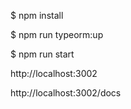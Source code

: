 $ npm install

$ npm run typeorm:up

$ npm run start

http://localhost:3002

http://localhost:3002/docs
